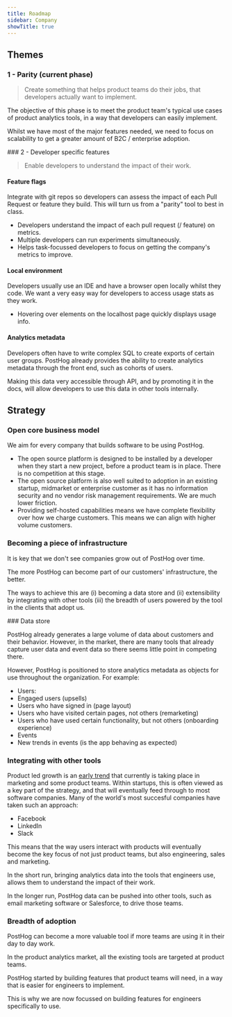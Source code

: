 ```yaml
---
title: Roadmap
sidebar: Company
showTitle: true
---
```


## Themes

### 1 - Parity (current phase)

> Create something that helps product teams do their jobs, that developers actually want to implement.

The objective of this phase is to meet the product team's typical use cases of product analytics tools, in a way that developers can easily implement.

Whilst we have most of the major features needed, we need to focus on scalability to get a greater amount of B2C / enterprise adoption.

### 2 - Developer specific features

> Enable developers to understand the impact of their work.

#### Feature flags

Integrate with git repos so developers can assess the impact of each Pull Request or feature they build. This will turn us from a "parity" tool to best in class.

* Developers understand the impact of each pull request (/ feature) on metrics.
* Multiple developers can run experiments simultaneously.
* Helps task-focussed developers to focus on getting the company's metrics to improve.

#### Local environment

Developers usually use an IDE and have a browser open locally whilst they code. We want a very easy way for developers to access usage stats as they work.

* Hovering over elements on the localhost page quickly displays usage info.

#### Analytics metadata

Developers often have to write complex SQL to create exports of certain user groups. PostHog already provides the ability to create analytics metadata through the front end, such as cohorts of users.

Making this data very accessible through API, and by promoting it in the docs, will allow developers to use this data in other tools internally.

## Strategy

### Open core business model

We aim for every company that builds software to be using PostHog.

* The open source platform is designed to be installed by a developer when they start a new project, before a product team is in place. There is no competition at this stage.
* The open source platform is also well suited to adoption in an existing startup, midmarket or enterprise customer as it has no information security and no vendor risk management requirements. We are much lower friction.
* Providing self-hosted capabilities means we have complete flexibility over how we charge customers. This means we can align with higher volume customers.

### Becoming a piece of infrastructure

It is key that we don't see companies grow out of PostHog over time.

The more PostHog can become part of our customers' infrastructure, the better.

The ways to achieve this are (i) becoming a data store and (ii) extensibility by integrating with other tools (iii) the breadth of users powered by the tool in the clients that adopt us.

### Data store

PostHog already generates a large volume of data about customers and their behavior. However, in the market, there are many tools that already capture user data and event data so there seems little point in competing there.

However, PostHog is positioned to store analytics metadata as objects for use throughout the organization. For example:

* Users:
 * Engaged users (upsells)
 * Users who have signed in (page layout)
 * Users who have visited certain pages, not others (remarketing)
 * Users who have used certain functionality, but not others (onboarding experience)
* Events
 * New trends in events (is the app behaving as expected)

### Integrating with other tools

Product led growth is an [early trend](https://trends.google.com/trends/explore?date=2017-05-03%202020-04-05&q=product%20led%20growth) that currently is taking place in marketing and some product teams. Within startups, this is often viewed as a key part of the strategy, and that will eventually feed through to most software companies. Many of the world's most succesful companies have taken such an approach:

* Facebook
* LinkedIn
* Slack

This means that the way users interact with products will eventually become the key focus of not just product teams, but also engineering, sales and marketing.

In the short run, bringing analytics data into the tools that engineers use, allows them to understand the impact of their work.

In the longer run, PostHog data can be pushed into other tools, such as email marketing software or Salesforce, to drive those teams.

### Breadth of adoption

PostHog can become a more valuable tool if more teams are using it in their day to day work.

In the product analytics market, all the existing tools are targeted at product teams.

PostHog started by building features that product teams will need, in a way that is easier for engineers to implement.

This is why we are now focussed on building features for engineers specifically to use.